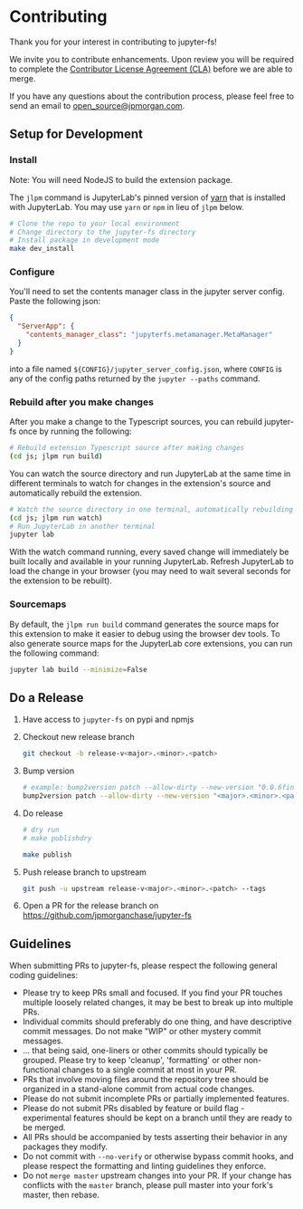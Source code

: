 # Contributing

Thank you for your interest in contributing to jupyter-fs!

We invite you to contribute enhancements. Upon review you will be required to complete the [Contributor License Agreement (CLA)](https://github.com/jpmorganchase/cla) before we are able to merge.

If you have any questions about the contribution process, please feel free to send an email to [open_source@jpmorgan.com](mailto:open_source@jpmorgan.com).

## Setup for Development

### Install

Note: You will need NodeJS to build the extension package.

The `jlpm` command is JupyterLab's pinned version of
[yarn](https://yarnpkg.com/) that is installed with JupyterLab. You may use
`yarn` or `npm` in lieu of `jlpm` below.

```bash
# Clone the repo to your local environment
# Change directory to the jupyter-fs directory
# Install package in development mode
make dev_install
```

### Configure

You'll need to set the contents manager class in the jupyter server config. Paste the following json:

```json
{
  "ServerApp": {
    "contents_manager_class": "jupyterfs.metamanager.MetaManager"
  }
}
```

into a file named `${CONFIG}/jupyter_server_config.json`, where `CONFIG` is any of the config paths returned by the `jupyter --paths` command.

### Rebuild after you make changes

After you make a change to the Typescript sources, you can rebuild jupyter-fs once by running the following:

```bash
# Rebuild extension Typescript source after making changes
(cd js; jlpm run build)
```

You can watch the source directory and run JupyterLab at the same time in different terminals to watch for changes in the extension's source and automatically rebuild the extension.

```bash
# Watch the source directory in one terminal, automatically rebuilding when needed
(cd js; jlpm run watch)
# Run JupyterLab in another terminal
jupyter lab
```

With the watch command running, every saved change will immediately be built locally and available in your running JupyterLab. Refresh JupyterLab to load the change in your browser (you may need to wait several seconds for the extension to be rebuilt).

### Sourcemaps

By default, the `jlpm run build` command generates the source maps for this extension to make it easier to debug using the browser dev tools. To also generate source maps for the JupyterLab core extensions, you can run the following command:

```bash
jupyter lab build --minimize=False
```

## Do a Release

1. Have access to `jupyter-fs` on pypi and npmjs

2. Checkout new release branch

    ```bash
    git checkout -b release-v<major>.<minor>.<patch>
    ```

3. Bump version

    ```bash
    # example: bump2version patch --allow-dirty --new-version "0.0.6final0"
    bump2version patch --allow-dirty --new-version "<major>.<minor>.<patch>final0"
    ```

4. Do release

    ```bash
    # dry run
    # make publishdry

    make publish
    ```

5. Push release branch to upstream

    ```bash
    git push -u upstream release-v<major>.<minor>.<patch> --tags
    ```

6. Open a PR for the release branch on https://github.com/jpmorganchase/jupyter-fs

## Guidelines

When submitting PRs to jupyter-fs, please respect the following general
coding guidelines:

* Please try to keep PRs small and focused.  If you find your PR touches multiple loosely related changes, it may be best to break up into multiple PRs.
* Individual commits should preferably do one thing, and have descriptive commit messages.  Do not make "WIP" or other mystery commit messages.
* ... that being said, one-liners or other commits should typically be grouped.  Please try to keep 'cleanup', 'formatting' or other non-functional changes to a single commit at most in your PR.
* PRs that involve moving files around the repository tree should be organized in a stand-alone commit from actual code changes.
* Please do not submit incomplete PRs or partially implemented features.
* Please do not submit PRs disabled by feature or build flag - experimental features should be kept on a branch until they are ready to be merged.
* All PRs should be accompanied by tests asserting their behavior in any packages they modify.
* Do not commit with `--no-verify` or otherwise bypass commit hooks, and please respect the formatting and linting guidelines they enforce.
* Do not `merge master` upstream changes into your PR.  If your change has conflicts with the `master` branch, please pull master into your fork's master, then rebase.

